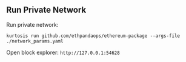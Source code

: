 ## Run Private Network

Run private network:
```
kurtosis run github.com/ethpandaops/ethereum-package --args-file ./network_params.yaml
```

Open block explorer: `http://127.0.0.1:54628`
